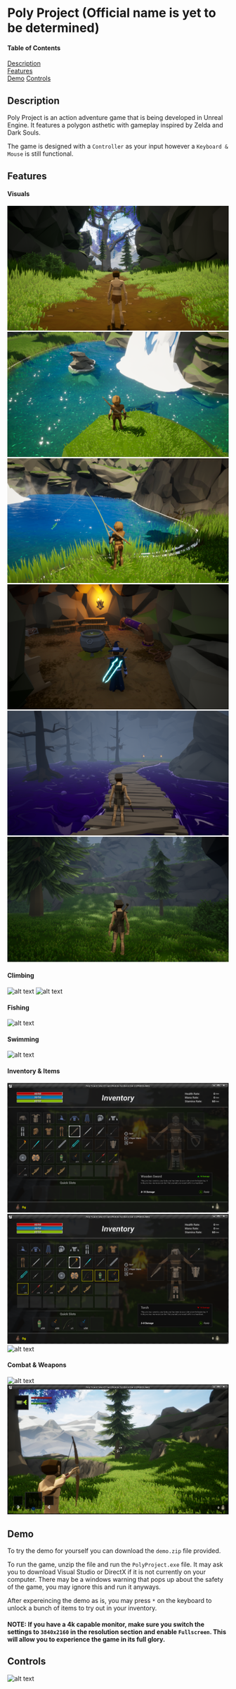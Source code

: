 
# Poly Project (Official name is yet to be determined)

#### Table of Contents  
[Description](#description)  
[Features](#features)  
[Demo](#demo)
[Controls](#controls)
<a name="description"/>
<a name="features"/>
<a name="demo"/>
<a name="controls"/>


## Description
Poly Project is an action adventure game that is being developed in Unreal Engine. It features a polygon asthetic with gameplay inspired by Zelda and Dark Souls.

The game is designed with a `Controller` as your input however a `Keyboard & Mouse` is still functional.


## Features
#### Visuals
![alt text](https://github.com/hamzooka/Poly-Project/blob/main/images/visual_1.png?raw=true)
![alt text](https://github.com/hamzooka/Poly-Project/blob/main/images/visual_3.png?raw=true)
![alt text](https://github.com/hamzooka/Poly-Project/blob/main/images/visual_4.png?raw=true)
![alt text](https://github.com/hamzooka/Poly-Project/blob/main/images/visual_5.png?raw=true)
![alt text](https://github.com/hamzooka/Poly-Project/blob/main/images/visual_6.png?raw=true)
![alt text](https://github.com/hamzooka/Poly-Project/blob/main/images/visual_7.png?raw=true)
#### Climbing
![alt text](https://github.com/hamzooka/Poly-Project/blob/main/gifs/climb_1.gif?raw=true)
![alt text](https://github.com/hamzooka/Poly-Project/blob/main/gifs/climb_2.gif?raw=true)
#### Fishing
![alt text](https://github.com/hamzooka/Poly-Project/blob/main/gifs/fishing_1.gif?raw=true)
#### Swimming
![alt text](https://github.com/hamzooka/Poly-Project/blob/main/gifs/dive_1.gif?raw=true)
#### Inventory & Items
![alt text](https://github.com/hamzooka/Poly-Project/blob/main/images/inventory_1.png?raw=true)
![alt text](https://github.com/hamzooka/Poly-Project/blob/main/images/inventory_2.png?raw=true)
![alt text](https://github.com/hamzooka/Poly-Project/blob/main/gifs/bomb_1.gif?raw=true)
#### Combat & Weapons
![alt text](https://github.com/hamzooka/Poly-Project/blob/main/gifs/combat_1.gif?raw=true)
![alt text](https://github.com/hamzooka/Poly-Project/blob/main/images/bow_1.png?raw=true)

## Demo
To try the demo for yourself you can download the `demo.zip` file provided.

To run the game, unzip the file and run the `PolyProject.exe` file. It may ask you to download Visual Studio or DirectX if it is not currently on your computer. There may be a windows warning that pops up about the safety of the game, you may ignore this and run it anyways.

After expereincing the demo as is, you may press `*` on the keyboard to unlock a bunch of items to try out in your inventory.

#### NOTE: If you have a 4k capable monitor, make sure you switch the settings to `3840x2160` in the resolution section and enable `Fullscreen`. This will allow you to experience the game in its full glory.

## Controls
![alt text](https://github.com/hamzooka/Poly-Project/blob/main/images/controls.png?raw=true)
